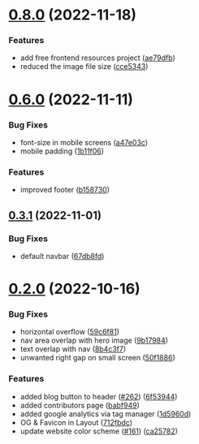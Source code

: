 # [0.8.0](https://github.com/FrancescoXX/4c-site/compare/v0.6.0...v0.8.0) (2022-11-18)

### Features

- add free frontend resources project ([ae79dfb](https://github.com/FrancescoXX/4c-site/commit/ae79dfbac7bea48f91a8be0c6bd623ebf9f936c1))
- reduced the image file size ([cce5343](https://github.com/FrancescoXX/4c-site/commit/cce53436d841af53d7e116192ae6dcfff9872df9))

# [0.6.0](https://github.com/FrancescoXX/4c-site/compare/v0.3.1...v0.6.0) (2022-11-11)

### Bug Fixes

- font-size in mobile screens ([a47e03c](https://github.com/FrancescoXX/4c-site/commit/a47e03c28dab7ba80f3ea83150ca2a3fecf96cf3))
- mobile padding ([1b11f06](https://github.com/FrancescoXX/4c-site/commit/1b11f0661215c2c77e99a38812a827d74dabcb7a))

### Features

- improved footer ([b158730](https://github.com/FrancescoXX/4c-site/commit/b158730d4cebc8aa8b498b5f773a13bcadc54992))

## [0.3.1](https://github.com/FrancescoXX/4c-site/compare/v0.2.0...v0.3.1) (2022-11-01)

### Bug Fixes

- default navbar ([67db8fd](https://github.com/FrancescoXX/4c-site/commit/67db8fd861b430f9517239076e71ac7628b3e502))

# [0.2.0](https://github.com/FrancescoXX/4c-site/compare/8b4c3f7bda23dce32a75f4a09eea4018819e97d9...v0.2.0) (2022-10-16)

### Bug Fixes

- horizontal overflow ([59c6f81](https://github.com/FrancescoXX/4c-site/commit/59c6f81b0f3b9d4e2626d4ef1bcf03a162574c4c))
- nav area overlap with hero image ([9b17984](https://github.com/FrancescoXX/4c-site/commit/9b179841b54381479abd260665155d97cb5b52cf))
- text overlap with nav ([8b4c3f7](https://github.com/FrancescoXX/4c-site/commit/8b4c3f7bda23dce32a75f4a09eea4018819e97d9))
- unwanted right gap on small screen ([50f1886](https://github.com/FrancescoXX/4c-site/commit/50f1886d131fca11dd299d18a6db9f9bee57acff))

### Features

- added blog button to header ([#262](https://github.com/FrancescoXX/4c-site/issues/262)) ([6f53944](https://github.com/FrancescoXX/4c-site/commit/6f53944286ccc7c944154c1ac969c9b663a50b79))
- added contributors page ([babf949](https://github.com/FrancescoXX/4c-site/commit/babf949d8a2a5c71afb25ee6c3dbb8a70867d88d))
- added google analytics via tag manager ([1d5960d](https://github.com/FrancescoXX/4c-site/commit/1d5960da3973d69331d114a14d3f6cf07701d445))
- OG & Favicon in Layout ([712fbdc](https://github.com/FrancescoXX/4c-site/commit/712fbdc005780f0e8dec412218e023111c80cf6c))
- update website color scheme ([#161](https://github.com/FrancescoXX/4c-site/issues/161)) ([ca25782](https://github.com/FrancescoXX/4c-site/commit/ca25782bd9e2078edcf0bbebe2c1dc7e02de30f5))

